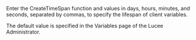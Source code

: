 Enter the CreateTimeSpan function and values in days, hours, minutes, and seconds, separated by commas, to specify the lifespan of client variables.

The default value is specified in the Variables page of the Lucee Administrator.